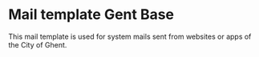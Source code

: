 # Mail template Gent Base

This mail template is used for system mails sent from websites or apps of the City of Ghent.
